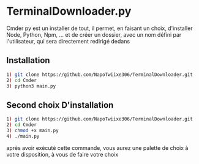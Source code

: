 # TerminalDownloader.py

Cmder py est un installer de tout, il permet, en faisant un choix, d'installer Node, Python, Npm, ...
et de créer un dossier, avec un nom défini par l'utilisateur, qui sera directement redirigé dedans

## Installation
```bash
1) git clone https://github.com/NapoTwiixe306/TerminalDownloader.git
2) cd Cmder
3) python3 main.py
```
## Second choix D'installation
```bash
1) git clone https://github.com/NapoTwiixe306/TerminalDownloader.git
2) cd Cmder
3) chmod +x main.py
4) ./main.py
```

après avoir exécuté cette commande, vous aurez une palette de choix à votre disposition, à vous de faire votre choix
